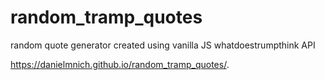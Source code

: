 # random_tramp_quotes
random quote generator created using  vanilla JS whatdoestrumpthink API

https://danielmnich.github.io/random_tramp_quotes/.
